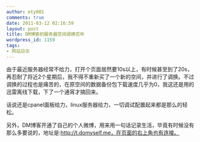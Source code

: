 ```yaml
---
author: ety001
comments: true
date: 2011-03-12 02:16:59
layout: post
title: DM博客的服务器空间调换完毕
wordpress_id: 1159
tags:
- 网站日志
---
```


由于最近服务器经常不给力，打开个页面居然要10s以上，有时候甚至到了20s，再忍耐了将近2个星期后，我不得不重新买了一个新的空间，并进行了调换。不过调换的过程也是痛苦的，在原空间的数据备份包下载速度几乎为0，我这还是用的迅雷离线下载，下了一个通宵才搞回来。

话说还是cpanel面板给力，linux服务器给力，一切调试配置起来都是那么的轻松。

另外，DM博客开通了自己的个人微博，用来用一句话记录生活，毕竟有时候没有那么多要说的，地址是:http://t.domyself.me，在页面的右上角也有连接。


